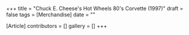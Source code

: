 +++
title = "Chuck E. Cheese's Hot Wheels 80's Corvette (1997)"
draft = false
tags = [Merchandise]
date = ""

[Article]
contributors = []
gallery = []
+++